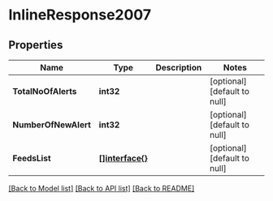 # InlineResponse2007

## Properties
Name | Type | Description | Notes
------------ | ------------- | ------------- | -------------
**TotalNoOfAlerts** | **int32** |  | [optional] [default to null]
**NumberOfNewAlert** | **int32** |  | [optional] [default to null]
**FeedsList** | [**[]interface{}**](interface{}.md) |  | [optional] [default to null]

[[Back to Model list]](../README.md#documentation-for-models) [[Back to API list]](../README.md#documentation-for-api-endpoints) [[Back to README]](../README.md)

